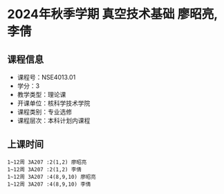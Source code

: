 # 2024年秋季学期 真空技术基础 廖昭亮, 李倩






## 课程信息

- 课程号：NSE4013.01
- 学分：3
- 教学类型：理论课
- 开课单位：核科学技术学院
- 课程类别：专业选修
- 课程层次：本科计划内课程

## 上课时间

```
1~12周 3A207 :2(1,2) 廖昭亮
1~12周 3A207 :2(1,2) 李倩
1~12周 3A207 :4(8,9,10) 廖昭亮
1~12周 3A207 :4(8,9,10) 李倩
```

